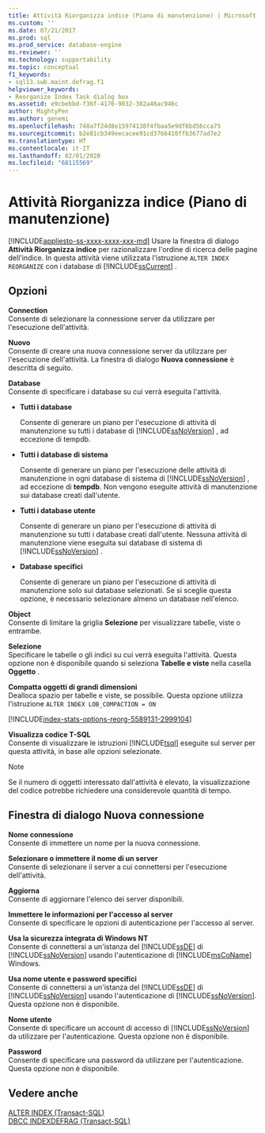 ```yaml
---
title: Attività Riorganizza indice (Piano di manutenzione) | Microsoft Docs
ms.custom: ''
ms.date: 07/21/2017
ms.prod: sql
ms.prod_service: database-engine
ms.reviewer: ''
ms.technology: supportability
ms.topic: conceptual
f1_keywords:
- sql13.swb.maint.defrag.f1
helpviewer_keywords:
- Reorganize Index Task dialog box
ms.assetid: e9cbebbd-f36f-4176-9832-382a46ac946c
author: MightyPen
ms.author: genemi
ms.openlocfilehash: 748a7f24d8e15974138f4fbaa5e9df6bd56cca75
ms.sourcegitcommit: b2e81cb349eecacee91cd3766410ffb3677ad7e2
ms.translationtype: HT
ms.contentlocale: it-IT
ms.lasthandoff: 02/01/2020
ms.locfileid: "68115569"
---
```

# <a name="reorganize-index-task-maintenance-plan"></a>Attività Riorganizza indice (Piano di manutenzione)
[!INCLUDE[appliesto-ss-xxxx-xxxx-xxx-md](../../includes/appliesto-ss-xxxx-xxxx-xxx-md.md)]
  Usare la finestra di dialogo **Attività Riorganizza indice** per razionalizzare l'ordine di ricerca delle pagine dell'indice. In questa attività viene utilizzata l'istruzione `ALTER INDEX REORGANIZE` con i database di [!INCLUDE[ssCurrent](../../includes/sscurrent-md.md)] .  
  
## <a name="options"></a>Opzioni  
 **Connection**  
 Consente di selezionare la connessione server da utilizzare per l'esecuzione dell'attività.  
  
 **Nuovo**  
 Consente di creare una nuova connessione server da utilizzare per l'esecuzione dell'attività. La finestra di dialogo **Nuova connessione** è descritta di seguito.  
  
 **Database**  
 Consente di specificare i database su cui verrà eseguita l'attività.  
  
-   **Tutti i database**  
  
     Consente di generare un piano per l'esecuzione di attività di manutenzione su tutti i database di [!INCLUDE[ssNoVersion](../../includes/ssnoversion-md.md)] , ad eccezione di tempdb.  
  
-   **Tutti i database di sistema**  
  
     Consente di generare un piano per l'esecuzione delle attività di manutenzione in ogni database di sistema di [!INCLUDE[ssNoVersion](../../includes/ssnoversion-md.md)] , ad eccezione di **tempdb**. Non vengono eseguite attività di manutenzione sui database creati dall'utente.  
  
-   **Tutti i database utente**  
  
     Consente di generare un piano per l'esecuzione di attività di manutenzione su tutti i database creati dall'utente. Nessuna attività di manutenzione viene eseguita sui database di sistema di [!INCLUDE[ssNoVersion](../../includes/ssnoversion-md.md)] .  
  
-   **Database specifici**  
  
     Consente di generare un piano per l'esecuzione di attività di manutenzione solo sui database selezionati. Se si sceglie questa opzione, è necessario selezionare almeno un database nell'elenco.  
  
 **Object**  
 Consente di limitare la griglia **Selezione** per visualizzare tabelle, viste o entrambe.  
  
 **Selezione**  
 Specificare le tabelle o gli indici su cui verrà eseguita l'attività. Questa opzione non è disponibile quando si seleziona **Tabelle e viste** nella casella **Oggetto** .  
  
 **Compatta oggetti di grandi dimensioni**  
 Dealloca spazio per tabelle e viste, se possibile. Questa opzione utilizza l'istruzione `ALTER INDEX LOB_COMPACTION = ON`  


[!INCLUDE[index-stats-options-reorg-5589131-2999104](../../includes/paragraph-content/index-stats-options-reorganize-maintenance-plan-include.md)]

  
 **Visualizza codice T-SQL**  
 Consente di visualizzare le istruzioni [!INCLUDE[tsql](../../includes/tsql-md.md)] eseguite sul server per questa attività, in base alle opzioni selezionate.  
  
> [!NOTE]  
>  Se il numero di oggetti interessato dall'attività è elevato, la visualizzazione del codice potrebbe richiedere una considerevole quantità di tempo.  

  
## <a name="new-connection-dialog-box"></a>Finestra di dialogo Nuova connessione  
 **Nome connessione**  
 Consente di immettere un nome per la nuova connessione.  
  
 **Selezionare o immettere il nome di un server**  
 Consente di selezionare il server a cui connettersi per l'esecuzione dell'attività.  
  
 **Aggiorna**  
 Consente di aggiornare l'elenco dei server disponibili.  
  
 **Immettere le informazioni per l'accesso al server**  
 Consente di specificare le opzioni di autenticazione per l'accesso al server.  
  
 **Usa la sicurezza integrata di Windows NT**  
 Consente di connettersi a un'istanza del [!INCLUDE[ssDE](../../includes/ssde-md.md)] di [!INCLUDE[ssNoVersion](../../includes/ssnoversion-md.md)] usando l'autenticazione di [!INCLUDE[msCoName](../../includes/msconame-md.md)] Windows.  
  
 **Usa nome utente e password specifici**  
 Consente di connettersi a un'istanza del [!INCLUDE[ssDE](../../includes/ssde-md.md)] di [!INCLUDE[ssNoVersion](../../includes/ssnoversion-md.md)] usando l'autenticazione di [!INCLUDE[ssNoVersion](../../includes/ssnoversion-md.md)]. Questa opzione non è disponibile.  
  
 **Nome utente**  
 Consente di specificare un account di accesso di [!INCLUDE[ssNoVersion](../../includes/ssnoversion-md.md)] da utilizzare per l'autenticazione. Questa opzione non è disponibile.  
  
 **Password**  
 Consente di specificare una password da utilizzare per l'autenticazione. Questa opzione non è disponibile.  
  
## <a name="see-also"></a>Vedere anche  
 [ALTER INDEX &#40;Transact-SQL&#41;](../../t-sql/statements/alter-index-transact-sql.md)   
 [DBCC INDEXDEFRAG &#40;Transact-SQL&#41;](../../t-sql/database-console-commands/dbcc-indexdefrag-transact-sql.md)  
  
  

